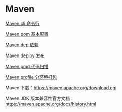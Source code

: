 # Maven

[Maven cli 命令行](Maven_cli.md)

[Maven pom 基本配置](Maven_pom.md)

[Maven dep 依赖](Maven_dep.md)

[Maven deploy 发布](Maven_deploy.md)

[Maven pmd 代码扫描](Maven_pmd.md)

[Maven profile 分环境打包](Maven_profile.md)


Maven 下载：https://maven.apache.org/download.cgi

Maven JDK 版本兼容性官方文档：https://maven.apache.org/docs/history.html
